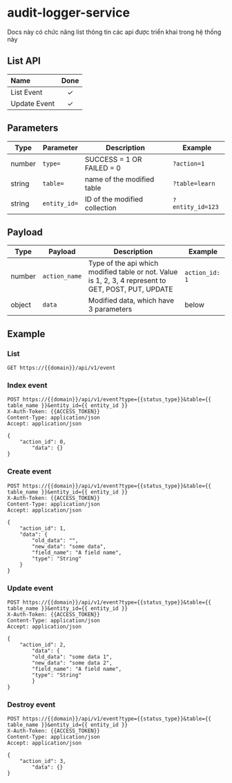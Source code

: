 # audit-logger-service

Docs này có chức năng list thông tin các api được triển khai trong hệ thống này

## List API

| Name         |  Done   |
| :----------- | :-----: |
| List Event   |     &check;    |
| Update Event |       &check;  |

## Parameters

| **Type** | **Parameter** | **Description**               | **Example**      |
| -------- | ------------- | ----------------------------- | ---------------- |
| number   | `type=`       | SUCCESS = 1 OR FAILED = 0     | `?action=1`      |
| string   | `table=`      | name of the modified table    | `?table=learn`   |
| string   | `entity_id=`  | ID of the modified collection | `?entity_id=123` |

## Payload

| **Type** | **Payload**   | **Description**                                                                                      | **Example**    |
| -------- | ------------- | ---------------------------------------------------------------------------------------------------- | -------------- |
| number   | `action_name` | Type of the api which modified table or not. Value is 1, 2, 3, 4 represent to GET, POST, PUT, UPDATE | `action_id: 1` |
| object   | `data`        | Modified data, which have 3 parameters                                                               | below          |


## Example

### List

```http
GET https://{{domain}}/api/v1/event
```

### Index event

```http
POST https://{{domain}}/api/v1/event?type={{status_type}}&table={{ table_name }}&entity_id={{ entity_id }}
X-Auth-Token: {{ACCESS_TOKEN}}
Content-Type: application/json
Accept: application/json

{
	"action_id": 0,
    	"data": {}
}
```

### Create event

```http
POST https://{{domain}}/api/v1/event?type={{status_type}}&table={{ table_name }}&entity_id={{ entity_id }}
X-Auth-Token: {{ACCESS_TOKEN}}
Content-Type: application/json
Accept: application/json

{
	"action_id": 1,
	"data": {
		"old_data": "",
		"new_data": "some data",
  		"field_name": "A field name",
		"type": "String"
	}
}
```

### Update event

```http
POST https://{{domain}}/api/v1/event?type={{status_type}}&table={{ table_name }}&entity_id={{ entity_id }}
X-Auth-Token: {{ACCESS_TOKEN}}
Content-Type: application/json
Accept: application/json

{
	"action_id": 2,
    	"data": {
		"old_data": "some data 1",
		"new_data": "some data 2",
  		"field_name": "A field name",
		"type": "String"
    	}
}
```

### Destroy event

```http
POST https://{{domain}}/api/v1/event?type={{status_type}}&table={{ table_name }}&entity_id={{ entity_id }}
X-Auth-Token: {{ACCESS_TOKEN}}
Content-Type: application/json
Accept: application/json

{
	"action_id": 3,
    	"data": {}
}
```

